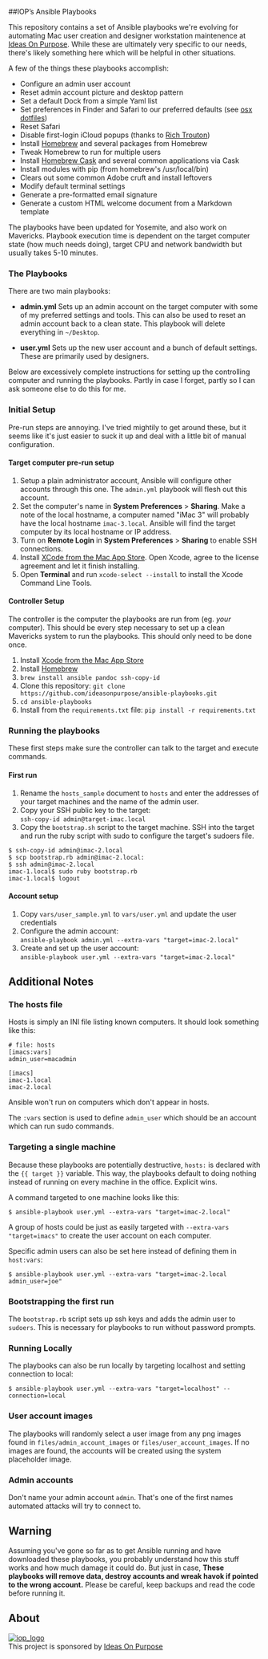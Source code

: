 ##IOP’s Ansible Playbooks

This repository contains a set of Ansible playbooks we're evolving for automating Mac user creation and designer workstation maintenence at [Ideas On Purpose][iop]. While these are ultimately very specific to our needs, there's likely something here which will be helpful in other situations.

A few of the things these playbooks accomplish:

* Configure an admin user account
* Reset admin account picture and desktop pattern
* Set a default Dock from a simple Yaml list
* Set preferences in Finder and Safari to our preferred defaults (see [osx dotfiles][dotfiles])
* Reset Safari
* Disable first-login iCloud popups (thanks to [Rich Trouton][rtrouton])
* Install [Homebrew][] and several packages from Homebrew
* Tweak Homebrew to run for multiple users
* Install [Homebrew Cask][cask] and several common applications via Cask
* Install modules with pip (from homebrew's /usr/local/bin)
* Clears out some common Adobe cruft and install leftovers
* Modify default terminal settings
* Generate a pre-formatted email signature
* Generate a custom HTML welcome document from a Markdown template

The playbooks have been updated for Yosemite, and also work on Mavericks. Playbook execution time is dependent on the target computer state (how much needs doing), target CPU and network bandwidth but usually takes 5-10 minutes.

### The Playbooks

There are two main playbooks:

* **admin.yml**
    Sets up an admin account on the target computer with some of my preferred settings and tools. This can also be used to reset an admin account back to a clean state. This playbook will delete everything in `~/Desktop`.

* **user.yml**
    Sets up the new user account and a bunch of default settings. These are primarily used by designers. 

Below are excessively complete instructions for setting up the controlling computer and running the playbooks. Partly in case I forget, partly so I can ask someone else to do this for me.

### Initial Setup
Pre-run steps are annoying. I've tried mightily to get around these, but it seems like it's just easier to suck it up and deal with a little bit of manual configuration.

#### Target computer pre-run setup

1. Setup a plain administrator account, Ansible will configure other accounts through this one. The `admin.yml` playbook will flesh out this account.
2. Set the computer's name in **System Preferences** > **Sharing**. Make a note of the local hostname, a computer named "iMac 3" will probably have the local hostname `imac-3.local`. Ansible will find the target computer by its local hostname or IP address.
3. Turn on **Remote Login** in **System Preferences** > **Sharing** to enable SSH connections.
4. Install [XCode from the Mac App Store][xcode appstore]. Open Xcode, agree to the license agreement and let it finish installing. 
5. Open **Terminal** and run `xcode-select --install` to install the Xcode Command Line Tools. 

#### Controller Setup

The controller is the computer the playbooks are run from (eg. *your* computer). This should be every step necessary to set up a clean Mavericks system to run the playbooks. This should only need to be done once.

1. Install [Xcode from the Mac App Store][xcode appstore]
2. Install [Homebrew][]
3. `brew install ansible pandoc ssh-copy-id`
6. Clone this repository: 
        `git clone https://github.com/ideasonpurpose/ansible-playbooks.git`
7. `cd ansible-playbooks`
8. Install from the `requirements.txt` file: `pip install -r requirements.txt`

### Running the playbooks

These first steps make sure the controller can talk to the target and execute commands. 

#### First run 

1. Rename the `hosts_sample` document to `hosts` and enter the addresses of your target machines and the name of the admin user.
2. Copy your SSH public key to the target:  
    `ssh-copy-id admin@target-imac.local`
3. Copy the `bootstrap.sh` script to the target machine. SSH into the target and run the ruby script with sudo to configure the target's sudoers file.

```
$ ssh-copy-id admin@imac-2.local
$ scp bootstrap.rb admin@imac-2.local:
$ ssh admin@imac-2.local
imac-1.local$ sudo ruby bootstrap.rb
imac-1.local$ logout
```
#### Account setup
1. Copy `vars/user_sample.yml` to `vars/user.yml` and update the user credentials
2. Configure the admin account:  
    `ansible-playbook admin.yml --extra-vars "target=imac-2.local"`
3. Create and set up the user account:  
    `ansible-playbook user.yml --extra-vars "target=imac-2.local"`


## Additional Notes


### The hosts file

Hosts is simply an INI file listing known computers. It should look something like this:

    # file: hosts
    [imacs:vars]
    admin_user=macadmin
    
    [imacs]
    imac-1.local
    imac-2.local

Ansible won't run on computers which don't appear in hosts.

The `:vars` section is used to define `admin_user` which should be an account which can run sudo commands.

### Targeting a single machine
Because these playbooks are potentially destructive, `hosts:` is declared with the `{{ target }}` variable. This way, the playbooks default to doing nothing instead of running on every machine in the office. Explicit wins.

A command targeted to one machine looks like this:

    $ ansible-playbook user.yml --extra-vars "target=imac-2.local"

A group of hosts could be just as easily targeted with `--extra-vars "target=imacs"` to create the user account on each computer.

Specific admin users can also be set here instead of defining them in `host:vars`:

    $ ansible-playbook user.yml --extra-vars "target=imac-2.local admin_user=joe"

### Bootstrapping the first run

The `bootstrap.rb` script sets up ssh keys and adds the admin user to `sudoers`. This is necessary for playbooks to run without password prompts.

### Running Locally
The playbooks can also be run locally by targeting localhost and setting connection to local:
    
    $ ansible-playbook user.yml --extra-vars "target=localhost" --connection=local

### User account images
The playbooks will randomly select a user image from any png images found in `files/admin_account_images` or `files/user_account_images`. If no images are found, the accounts will be created using the system placeholder image. 

### Admin accounts
Don't name your admin account `admin`. That's one of the first names automated attacks will try to connect to.

## Warning
Assuming you've gone so far as to get Ansible running and have downloaded these playbooks, you probably understand how this stuff works and how much damage it could do. But just in case, **These playbooks will remove data, destroy accounts and wreak havok if pointed to the wrong account.** Please be careful, keep backups and read the code before running it.

## About

[![iop_logo](https://cloud.githubusercontent.com/assets/8320/9443542/944a8bce-4a4f-11e5-9d2f-54999b1687d5.png)][iop]  
This project is sponsored by [Ideas On Purpose][iop]


[iop]: http://ideasonpurpose.com
[dotfiles]: https://github.com/mathiasbynens/dotfiles/blob/master/.osx
[homebrew]: http://brew.sh
[cask]: https://github.com/phinze/homebrew-cask
[venvw]: https://bitbucket.org/dhellmann/virtualenvwrapper/
[venvw install]: http://virtualenvwrapper.readthedocs.org/en/latest/install.html
[xcode appstore]: https://itunes.apple.com/us/app/xcode/id497799835?mt=12
[rtrouton]: http://derflounder.wordpress.com/2014/10/16/disabling-the-icloud-and-diagnostics-pop-up-windows-in-yosemite/
